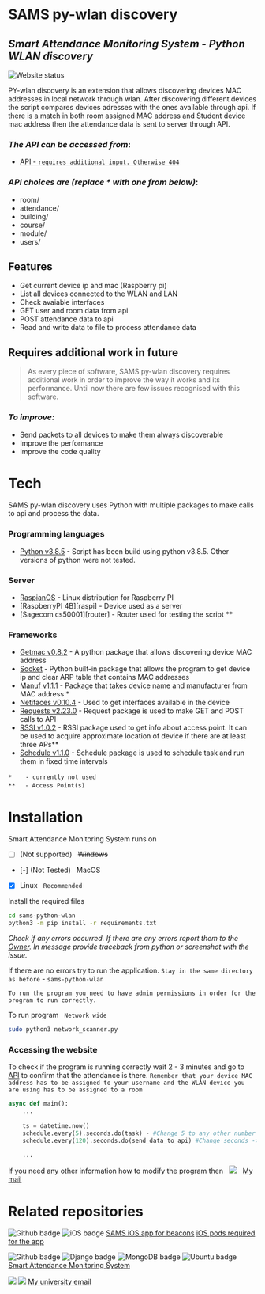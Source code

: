 # SAMS py-wlan discovery 
## _Smart Attendance Monitoring System - Python WLAN discovery_

![Website status](https://img.shields.io/website-up-down-green-red/http/wegorz.uk)

PY-wlan discovery is an extension that allows discovering devices MAC addresses in local network through wlan. After discovering different devices the script compares devices adresses with the ones available through api. If there is a match in both room assigned MAC address and Student device mac address then the attendance data is sent to server through API.


### _The API can be accessed from_:
- [API - ```requires additional input. Otherwise 404```][api/*] 

### _API choices are (replace * with one from below)_:
- room/<optional int>
- attendance/<optional int>
- building/<optional int>
- course/<optional int>
- module/<optional int>
- users/<optional int>



## Features

- Get current device ip and mac (Raspberry pi)
- List all devices connected to the WLAN and LAN
- Check avaiable interfaces 
- GET user and room data from api
- POST attendance data to api
- Read and write data to file to process attendance data


## Requires additional work in future


> As every piece of software, SAMS py-wlan discovery requires additional work 
> in order to improve the way it works and its performance.
> Until now there are few issues recognised with this software.

### _To improve:_
- Send packets to all devices to make them always discoverable
- Improve the performance
- Improve the code quality


# Tech

SAMS py-wlan discovery uses Python with multiple packages to make calls to api and process the data.

### Programming languages

- [Python v3.8.5][python] - Script has been build using python v3.8.5. Other versions of python were not tested.

### Server

- [RaspianOS][raspios] - Linux distribution for Raspberry PI
- [RaspberryPI 4B][raspi] - Device used as a server
- [Sagecom cs50001][router] - Router used for testing the script **

### Frameworks

- [Getmac v0.8.2][getmac] - A python package that allows discovering device MAC address
- [Socket][socket] - Python built-in package that allows the program to get device ip and clear ARP table that contains MAC addresses
- [Manuf v1.1.1][manuf] - Package that takes device name and manufacturer from MAC address *
- [Netifaces v0.10.4][netifaces] - Used to get interfaces available in the device
- [Requests v2.23.0][requests] - Request package is used to make GET and POST calls to API
- [RSSI v1.0.2][rssi] - RSSI package used to get info about access point. It can be used to acquire approximate location of device if there are at least three APs**
- [Schedule v1.1.0][schedule] - Schedule package is used to schedule task and run them in fixed time intervals


```*```&nbsp;&nbsp;&nbsp;&nbsp;&nbsp;&nbsp; ```- currently not used```\
```**``` &nbsp;&nbsp;&nbsp;&nbsp;```- Access Point(s)```

# Installation

Smart Attendance Monitoring System runs on 
- [ ] \(Not supported) &nbsp; ~~Windows~~ 
- [-] \(Not Tested) &nbsp; MacOS
- [x] Linux &nbsp; ```Recommended```

Install the required files

```sh
cd sams-python-wlan
python3 -m pip install -r requirements.txt
```
_Check if any errors occurred. If there are any errors report them to the [Owner][my_email]. In message provide traceback from python or screenshot with the issue._

If there are no errors try to run the application. ```Stay in the same directory as before``` - ```sams-python-wlan```

```To run the program you need to have admin permissions in order for the program to run correctly.```

To run program &nbsp; ```Network wide```
```sh
sudo python3 network_scanner.py
```

### Accessing the website 
To check if the program is running correctly wait 2 - 3 minutes and go to [API][api/att] to confirm that the attendance is there. 
```Remember that your device MAC address has to be assigned to your username and the WLAN device you are using has to be assigned to a room```

```python
async def main():
    ...
    
    ts = datetime.now()
    schedule.every(5).seconds.do(task) - #Change 5 to any other number to schedule main task differently (getting devices and adding them to file)
    schedule.every(120).seconds.do(send_data_to_api) #Change seconds -> minutes to send data to api every 120mins. Additionally change 120 -> 60 mins

    ...
```

If you need any other information how to modify the program then &nbsp; ![](https://img.shields.io/badge/Ask%20me-anything-1abc9c.svg) &nbsp; [My mail][my_email]

# Related repositories

![Github badge](https://img.shields.io/badge/GitHub-100000?style=for-the-badge&logo=github&logoColor=white) ![iOS badge](https://img.shields.io/badge/iOS-000000?style=for-the-badge&logo=ios&logoColor=white)
[SAMS iOS app for beacons][sams-ios] 
[iOS pods required for the app][sams-ios-pods]

![Github badge](https://img.shields.io/badge/GitHub-100000?style=for-the-badge&logo=github&logoColor=white) ![Django badge](https://img.shields.io/badge/Django-092E20?style=for-the-badge&logo=django&logoColor=white) ![MongoDB badge](https://img.shields.io/badge/MongoDB-4EA94B?style=for-the-badge&logo=mongodb&logoColor=white) ![Ubuntu badge](https://img.shields.io/badge/Ubuntu-E95420?style=for-the-badge&logo=ubuntu&logoColor=white)
[Smart Attendance Monitoring System][sams] 


![](https://img.shields.io/badge/Microsoft_Outlook-0078D4?style=for-the-badge&logo=microsoft-outlook&logoColor=white) ![](https://img.shields.io/badge/Ask%20me-anything-1abc9c.svg)
[My university email][my_email]


[api/*]: <https://wegorz.uk/api/*>
[api/att]: <https://wegorz.uk/api/attendance>
[python]: <https://www.python.org/>

[ubuntu]: <https://ubuntu.com/>
[digitalocean]: <https://www.digitalocean.com/>
[mongo]: <https://www.mongodb.com/cloud/atlas>
[getmac]: <https://pypi.org/project/getmac/>
[socket]: <https://pypi.org/project/socket.py/>
[manuf]: <https://pypi.org/project/manuf/>
[netifaces]: <https://pypi.org/project/netifaces/0.10.4/>
[requests]: <https://pypi.org/project/requests/2.23.0/>
[rssi]: <https://pypi.org/project/rssi/>
[schedule]: <https://pypi.org/project/schedule/>
[raspios]: <https://www.raspberrypi.org/software/operating-systems/>
[my_email]: <mailto:P17237274@my365.dmu.ac.uk>

[sams-ios]: <https://github.com/wegosh/sams-ios-main>
[sams-ios-pods]: <https://github.com/wegosh/sams-ios-pods>
[sams]: <https://github.com/wegosh/>
